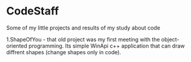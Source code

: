 # CodeStaff
Some of my little projects and results of my study about code


1.ShapeOfYou - that old project was my first meeting with the object-oriented programming. Its simple WinApi c++ application that can draw diffrent shapes (change shapes only in code).


